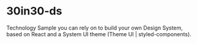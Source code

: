 # 30in30-ds
Technology Sample you can rely on to build your own Design System, based on React and a System UI theme (Theme UI | styled-components).
